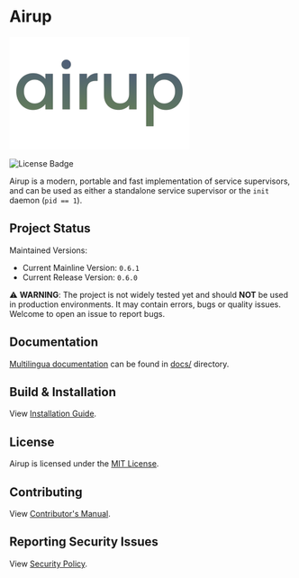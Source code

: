 # Airup
![Airup Logo](docs/artwork/airup_logo_320x200.png)

![License Badge](https://img.shields.io/badge/license-MIT-blue)

Airup is a modern, portable and fast implementation of service supervisors, and can be used as either a standalone service
supervisor or the `init` daemon (`pid == 1`).

## Project Status
Maintained Versions:
 - Current Mainline Version: `0.6.1`
 - Current Release Version: `0.6.0`

⚠️ **WARNING**: The project is not widely tested yet and should **NOT** be used in production environments. It may contain
errors, bugs or quality issues. Welcome to open an issue to report bugs.

## Documentation
[Multilingua documentation](docs/README.md) can be found in [docs/](docs/) directory.

## Build & Installation
View [Installation Guide](INSTALL.md).

## License
Airup is licensed under the [MIT License](LICENSE).

## Contributing
View [Contributor's Manual](CONTRIBUTING.md).

## Reporting Security Issues
View [Security Policy](SECURITY.md).
